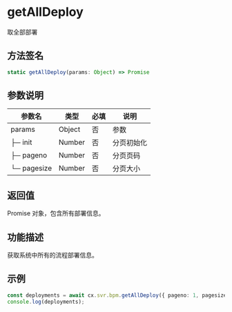 # getAllDeploy

取全部部署

## 方法签名
```typescript
static getAllDeploy(params: Object) => Promise
```

## 参数说明
| 参数名 | 类型 | 必填 | 说明 |
|--------|------|------|------|
| params | Object | 否 | 参数 |
| ├─ init | Number | 否 | 分页初始化 |
| ├─ pageno | Number | 否 | 分页页码 |
| └─ pagesize | Number | 否 | 分页大小 |

## 返回值
Promise 对象，包含所有部署信息。

## 功能描述
获取系统中所有的流程部署信息。

## 示例
```typescript
const deployments = await cx.svr.bpm.getAllDeploy({ pageno: 1, pagesize: 10 });
console.log(deployments);
``` 